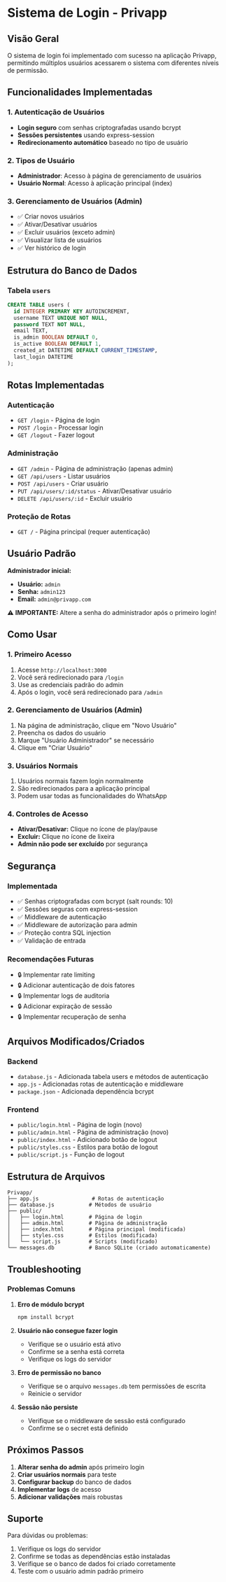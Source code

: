 # Sistema de Login - Privapp

## Visão Geral

O sistema de login foi implementado com sucesso na aplicação Privapp, permitindo múltiplos usuários acessarem o sistema com diferentes níveis de permissão.

## Funcionalidades Implementadas

### 1. Autenticação de Usuários
- **Login seguro** com senhas criptografadas usando bcrypt
- **Sessões persistentes** usando express-session
- **Redirecionamento automático** baseado no tipo de usuário

### 2. Tipos de Usuário
- **Administrador**: Acesso à página de gerenciamento de usuários
- **Usuário Normal**: Acesso à aplicação principal (index)

### 3. Gerenciamento de Usuários (Admin)
- ✅ Criar novos usuários
- ✅ Ativar/Desativar usuários
- ✅ Excluir usuários (exceto admin)
- ✅ Visualizar lista de usuários
- ✅ Ver histórico de login

## Estrutura do Banco de Dados

### Tabela `users`
```sql
CREATE TABLE users (
  id INTEGER PRIMARY KEY AUTOINCREMENT,
  username TEXT UNIQUE NOT NULL,
  password TEXT NOT NULL,
  email TEXT,
  is_admin BOOLEAN DEFAULT 0,
  is_active BOOLEAN DEFAULT 1,
  created_at DATETIME DEFAULT CURRENT_TIMESTAMP,
  last_login DATETIME
);
```

## Rotas Implementadas

### Autenticação
- `GET /login` - Página de login
- `POST /login` - Processar login
- `GET /logout` - Fazer logout

### Administração
- `GET /admin` - Página de administração (apenas admin)
- `GET /api/users` - Listar usuários
- `POST /api/users` - Criar usuário
- `PUT /api/users/:id/status` - Ativar/Desativar usuário
- `DELETE /api/users/:id` - Excluir usuário

### Proteção de Rotas
- `GET /` - Página principal (requer autenticação)

## Usuário Padrão

**Administrador inicial:**
- **Usuário:** `admin`
- **Senha:** `admin123`
- **Email:** `admin@privapp.com`

⚠️ **IMPORTANTE:** Altere a senha do administrador após o primeiro login!

## Como Usar

### 1. Primeiro Acesso
1. Acesse `http://localhost:3000`
2. Você será redirecionado para `/login`
3. Use as credenciais padrão do admin
4. Após o login, você será redirecionado para `/admin`

### 2. Gerenciamento de Usuários (Admin)
1. Na página de administração, clique em "Novo Usuário"
2. Preencha os dados do usuário
3. Marque "Usuário Administrador" se necessário
4. Clique em "Criar Usuário"

### 3. Usuários Normais
1. Usuários normais fazem login normalmente
2. São redirecionados para a aplicação principal
3. Podem usar todas as funcionalidades do WhatsApp

### 4. Controles de Acesso
- **Ativar/Desativar:** Clique no ícone de play/pause
- **Excluir:** Clique no ícone de lixeira
- **Admin não pode ser excluído** por segurança

## Segurança

### Implementada
- ✅ Senhas criptografadas com bcrypt (salt rounds: 10)
- ✅ Sessões seguras com express-session
- ✅ Middleware de autenticação
- ✅ Middleware de autorização para admin
- ✅ Proteção contra SQL injection
- ✅ Validação de entrada

### Recomendações Futuras
- 🔒 Implementar rate limiting
- 🔒 Adicionar autenticação de dois fatores
- 🔒 Implementar logs de auditoria
- 🔒 Adicionar expiração de sessão
- 🔒 Implementar recuperação de senha

## Arquivos Modificados/Criados

### Backend
- `database.js` - Adicionada tabela users e métodos de autenticação
- `app.js` - Adicionadas rotas de autenticação e middleware
- `package.json` - Adicionada dependência bcrypt

### Frontend
- `public/login.html` - Página de login (novo)
- `public/admin.html` - Página de administração (novo)
- `public/index.html` - Adicionado botão de logout
- `public/styles.css` - Estilos para botão de logout
- `public/script.js` - Função de logout

## Estrutura de Arquivos

```
Privapp/
├── app.js                 # Rotas de autenticação
├── database.js           # Métodos de usuário
├── public/
│   ├── login.html        # Página de login
│   ├── admin.html        # Página de administração
│   ├── index.html        # Página principal (modificada)
│   ├── styles.css        # Estilos (modificada)
│   └── script.js         # Scripts (modificado)
└── messages.db           # Banco SQLite (criado automaticamente)
```

## Troubleshooting

### Problemas Comuns

1. **Erro de módulo bcrypt**
   ```bash
   npm install bcrypt
   ```

2. **Usuário não consegue fazer login**
   - Verifique se o usuário está ativo
   - Confirme se a senha está correta
   - Verifique os logs do servidor

3. **Erro de permissão no banco**
   - Verifique se o arquivo `messages.db` tem permissões de escrita
   - Reinicie o servidor

4. **Sessão não persiste**
   - Verifique se o middleware de sessão está configurado
   - Confirme se o secret está definido

## Próximos Passos

1. **Alterar senha do admin** após primeiro login
2. **Criar usuários normais** para teste
3. **Configurar backup** do banco de dados
4. **Implementar logs** de acesso
5. **Adicionar validações** mais robustas

## Suporte

Para dúvidas ou problemas:
1. Verifique os logs do servidor
2. Confirme se todas as dependências estão instaladas
3. Verifique se o banco de dados foi criado corretamente
4. Teste com o usuário admin padrão primeiro 